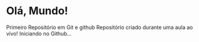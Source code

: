 # Olá, Mundo!
Primeiro Repositório em Git e  github
Repositório criado durante uma aula ao vivo!
Iniciando no Github...
